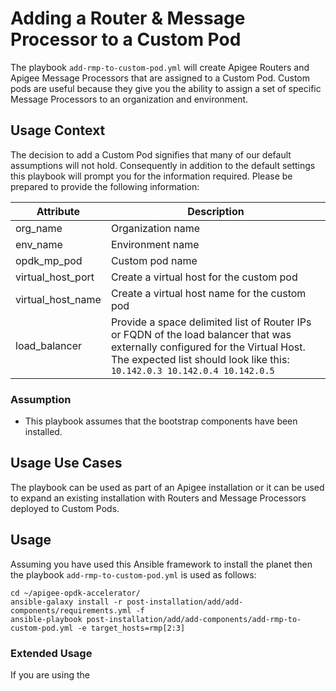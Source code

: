 # Adding a Router & Message Processor to a Custom Pod

The playbook `add-rmp-to-custom-pod.yml` will create Apigee Routers and Apigee Message Processors
that are assigned to a Custom Pod. Custom pods are useful because they give you the ability to 
assign a set of specific Message Processors to an organization and environment. 

## Usage Context
The decision to add a Custom Pod signifies that many of our default assumptions will not hold. Consequently in addition 
to the default settings this playbook will prompt you for the information required. Please be prepared to provide the 
following information: 

|  Attribute | Description |
| --- | --- |
| org_name | Organization name |
| env_name | Environment name |
| opdk_mp_pod | Custom pod name |
| virtual_host_port | Create a virtual host for the custom pod |
| virtual_host_name | Create a virtual host name for the custom pod |
| load_balancer | Provide a space delimited list of Router IPs or FQDN of the load balancer that was externally configured for the Virtual Host. The expected list should look like this: `10.142.0.3 10.142.0.4 10.142.0.5` |

### Assumption
* This playbook assumes that the bootstrap components have been installed.

## Usage Use Cases
The playbook can be used as part of an Apigee installation or it can be used to expand an existing installation with 
Routers and Message Processors deployed to Custom Pods. 

## Usage
Assuming you have used this Ansible framework to install the planet then the playbook `add-rmp-to-custom-pod.yml` is used as follows: 

    cd ~/apigee-opdk-accelerator/
    ansible-galaxy install -r post-installation/add/add-components/requirements.yml -f
    ansible-playbook post-installation/add/add-components/add-rmp-to-custom-pod.yml -e target_hosts=rmp[2:3]
    
### Extended Usage
If you are using the 
    
